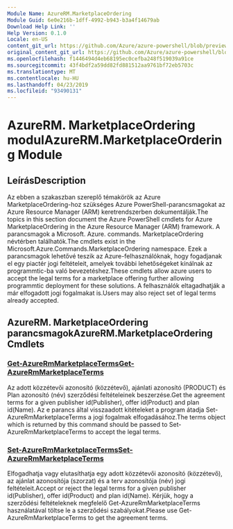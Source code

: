 ```yaml
---
Module Name: AzureRM.MarketplaceOrdering
Module Guid: 6e0e216b-1dff-4992-b943-b3a4f14679ab
Download Help Link: ''
Help Version: 0.1.0
Locale: en-US
content_git_url: https://github.com/Azure/azure-powershell/blob/preview/src/ResourceManager/MarketplaceOrdering/Commands.MarketplaceOrdering/help/AzureRM.MarketplaceOrdering.md
original_content_git_url: https://github.com/Azure/azure-powershell/blob/preview/src/ResourceManager/MarketplaceOrdering/Commands.MarketplaceOrdering/help/AzureRM.MarketplaceOrdering.md
ms.openlocfilehash: f1446494d4eb68195ec0cefba248f519039a91ce
ms.sourcegitcommit: 43f4bdf2a59dd82fd881512aa9761bf72eb5703c
ms.translationtype: MT
ms.contentlocale: hu-HU
ms.lasthandoff: 04/23/2019
ms.locfileid: "93490131"
---
```

# <span data-ttu-id="ee389-101">AzureRM. MarketplaceOrdering modul</span><span class="sxs-lookup"><span data-stu-id="ee389-101">AzureRM.MarketplaceOrdering Module</span></span>
## <span data-ttu-id="ee389-102">Leírás</span><span class="sxs-lookup"><span data-stu-id="ee389-102">Description</span></span>
<span data-ttu-id="ee389-103">Az ebben a szakaszban szereplő témakörök az Azure MarketplaceOrdering-hoz szükséges Azure PowerShell-parancsmagokat az Azure Resource Manager (ARM) keretrendszerben dokumentálják.</span><span class="sxs-lookup"><span data-stu-id="ee389-103">The topics in this section document the Azure PowerShell cmdlets for Azure MarketplaceOrdering in the Azure Resource Manager (ARM) framework.</span></span> <span data-ttu-id="ee389-104">A parancsmagok a Microsoft. Azure. commands. MarketplaceOrdering névtérben találhatók.</span><span class="sxs-lookup"><span data-stu-id="ee389-104">The cmdlets exist in the Microsoft.Azure.Commands.MarketplaceOrdering namespace.</span></span> <span data-ttu-id="ee389-105">Ezek a parancsmagok lehetővé teszik az Azure-felhasználóknak, hogy fogadjanak el egy piactér jogi feltételeit, amelyek további lehetőségeket kínálnak az programmtic-ba való bevezetéshez.</span><span class="sxs-lookup"><span data-stu-id="ee389-105">These cmdlets allow azure users to accept the legal terms for a marketplace offering further allowing programmtic deployment for these solutions.</span></span> <span data-ttu-id="ee389-106">A felhasználók eltagadhatják a már elfogadott jogi fogalmakat is.</span><span class="sxs-lookup"><span data-stu-id="ee389-106">Users may also reject set of legal terms already accepted.</span></span>

## <span data-ttu-id="ee389-107">AzureRM. MarketplaceOrdering parancsmagok</span><span class="sxs-lookup"><span data-stu-id="ee389-107">AzureRM.MarketplaceOrdering Cmdlets</span></span>
### [<span data-ttu-id="ee389-108">Get-AzureRmMarketplaceTerms</span><span class="sxs-lookup"><span data-stu-id="ee389-108">Get-AzureRmMarketplaceTerms</span></span>](Get-AzureRmMarketplaceTerms.md)
<span data-ttu-id="ee389-109">Az adott közzétevői azonosító (közzétevő), ajánlati azonosító (PRODUCT) és Plan azonosító (név) szerződési feltételeinek beszerzése.</span><span class="sxs-lookup"><span data-stu-id="ee389-109">Get the agreement terms for a given publisher id(Publisher), offer id(Product) and plan id(Name).</span></span> <span data-ttu-id="ee389-110">Az e parancs által visszaadott kitételeket a program átadja Set-AzureRmMarketplaceTerms a jogi fogalmak elfogadásához.</span><span class="sxs-lookup"><span data-stu-id="ee389-110">The terms object which is returned by this command should be passed to Set-AzureRmMarketplaceTerms to accept the legal terms.</span></span>

### [<span data-ttu-id="ee389-111">Set-AzureRmMarketplaceTerms</span><span class="sxs-lookup"><span data-stu-id="ee389-111">Set-AzureRmMarketplaceTerms</span></span>](Set-AzureRmMarketplaceTerms.md)
<span data-ttu-id="ee389-112">Elfogadhatja vagy elutasíthatja egy adott közzétevői azonosító (közzétevő), az ajánlat azonosítója (szorzat) és a terv azonosítója (név) jogi feltételeit.</span><span class="sxs-lookup"><span data-stu-id="ee389-112">Accept or reject the legal terms for a given publisher id(Publisher), offer id(Product) and plan id(Name).</span></span> <span data-ttu-id="ee389-113">Kérjük, hogy a szerződési feltételeknek megfelelő Get-AzureRmMarketplaceTerms használatával töltse le a szerződési szabályokat.</span><span class="sxs-lookup"><span data-stu-id="ee389-113">Please use Get-AzureRmMarketplaceTerms to get the agreement terms.</span></span>


